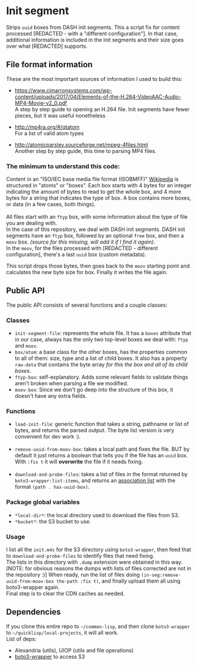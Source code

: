 # Init segment

Strips `uuid` boxes from DASH init segments.
This a script fix for content processed [REDACTED - with a "different configuration"]. In that case, additional information is included in the init segments and their size goes over what [REDACTED] supports.

## File format information

These are the most important sources of information I used to build this:

* https://www.cimarronsystems.com/wp-content/uploads/2017/04/Elements-of-the-H.264-VideoAAC-Audio-MP4-Movie-v2_0.pdf  
A step by step guide to opening an H.264 file. Init segments have fewer pieces, but it was useful nonetheless

* http://mp4ra.org/#/qtatom  
For a list of valid atom types

* http://atomicparsley.sourceforge.net/mpeg-4files.html  
Another step by step guide, this time to parsing MP4 files.

### The minimum to understand this code:

Content in an "ISO/IEC base media file format (ISOBMFF)" [Wikipedia](https://en.wikipedia.org/wiki/ISO/IEC_base_media_file_format) is structured in "atoms" or "boxes". Each box starts with 4 bytes for an integer indicating the amount of bytes to read to get the whole box, and 4 more bytes for a string that indicates the type of box. A box contains more boxes, or data (in a few cases, both things).  
&nbsp;  
All files start with an `ftyp` box, with some information about the type of file you are dealing with.  
In the case of this repository, we deal with DASH init segments. DASH init segments have an `ftyp` box, followed by an optional `free` box, and then a `moov` box. _(source for this missing, will add it if I find it again)_.  
In the `moov`, for the files processed with [REDACTED - different configuration], there's a last `uuid` box (custom metadata). 

This script drops those bytes, then goes back to the `moov` starting point and calculates the new byte size for box. Finally it writes the file again.

## Public API

The public API consists of several functions and a couple classes:  

### Classes

* `init-segment-file`: represents the whole file. It has a `boxes` attribute that in our case, always has the only two top-level boxes we deal with: `ftyp` and `moov`.
&nbsp;  
* `box/atom`: a base class for the other boxes, has the properties common to all of them: size, type and a list of child boxes. It also has a property `raw-data` that contains the byte array _for this the box and all of its child boxes_.
&nbsp;  
* `ftyp-box`: self-explanatory. Adds some relevant fields to validate things aren't broken when parsing a file we modified.
&nbsp;  
* `moov-box`: Since we don't go deep into the structure of this box, it doesn't have any extra fields.

### Functions

* `load-init-file`: generic function that takes a string, pathname or list of bytes, and returns the parsed output. The byte list version is very convenient for dev work :).  
&nbsp;  
* `remove-uuid-from-moov-box`: takes a local path and fixes the file. BUT by default it just returns a boolean that tells you if the file has an `uuid` box. With `:fix t` it will **overwrite** the file if it needs fixing.  
&nbsp;  
* `download-and-probe-files`: takes a list of files in the format returned by `boto3-wrapper:list-items`, and returns an [association list](https://lispcookbook.github.io/cl-cookbook/data-structures.html#alist) with the format `(path . has-uuid-box)`.  


### Package global variables

* `*local-dir*`: the local directory used to download the files from S3.
&nbsp;  
* `*bucket*`: the S3 bucket to use.

### Usage

I list all the `init.m4s` for the S3 directory using `boto3-wrapper`, then feed that to `download-and-probe-files` to identify files that need fixing.  
The lists in this directory with `.dump` extension were obtained in this way. [NOTE: for obvious reasons the dumps with lists of files corrected are not in the repository :)]
When ready, run the list of files doing `(in-seg:remove-uuid-from-moov-box the-path :fix t)`, and finally upload them all using boto3-wrapper again.  
Final step is to clear the CDN caches as needed.  

## Dependencies

If you clone this entire repo to `~/common-lisp`, and then clone `boto3-wrapper` to `~/quicklisp/local-projects`, it will all work.  
List of deps:
* Alexandria (utils), UIOP (utils and file operations)
* [boto3-wrapper](https://github.com/sebasmonia/boto3-wrapper) to access S3

